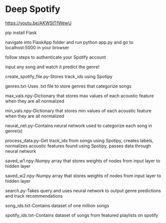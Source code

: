 # Deep Spotify

https://youtu.be/AKWStTfWewU

pip install Flask

navigate into FlaskApp folder and run python app.py and go to localhost:5000 in your browser

follow steps to authenticate your Spotify account

input any song and watch it predict the genre!

create_spotify_file.py-Stores track_ids using Spotipy

genres.txt-Uses .txt file to store genres that categorize songs

max_vals.npy-Dictionary that stores max values of each acoustic feature when they are all normalized

min_vals.npy-Dictionary that stores min values of each acoustic feature when they are all normalized

neural_net.py-Contains neural network used to categorize each song in genre(s)

process_data.py-Get track_ids from songs using Spotipy, creates labels, normalizes acoustic features found using Spotipy, passes data through neural network

saved_w1.npy-Numpy array that stores weights of nodes from input layer to hidden layer

saved_w2.npy-Numpy array that stores weights of nodes from input layer to hidden layer

search.py-Takes query and uses neural network to output genre predictions and track recommendations

song_ids.txt-Contains dataset of one million songs

spotify_ids.txt-Contains dataset of songs from featured playlists on spotify


